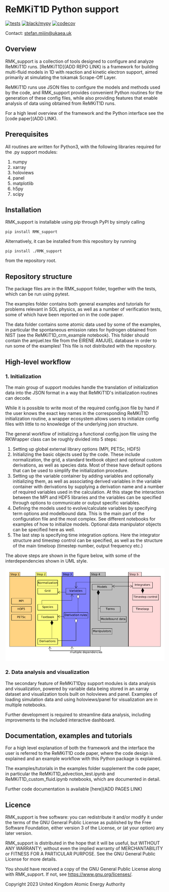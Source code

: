 # ReMKiT1D Python support
[![tests](https://github.com/ukaea/ReMKiT1D-Python-Support/actions/workflows/pytest_action.yml/badge.svg)](https://github.com/SMijin/ReMKiT1D-Python-Support/actions/workflows/pytest_action.yml)
[![black/mypy](https://github.com/ukaea/ReMKiT1D-Python-Support/actions/workflows/code_quality.yml/badge.svg)](https://github.com/SMijin/ReMKiT1D-Python-Support/actions/workflows/code_quality.yml)
[![codecov](https://codecov.io/gh/ukaea/ReMKiT1D-Python/branch/master/graph/badge.svg?token=HL5WMWDJIL)](https://codecov.io/gh/ukaea/ReMKiT1D-Python)

Contact: stefan.mijin@ukaea.uk

## Overview

RMK_support is a collection of tools designed to configure and analyze ReMKiT1D runs. [ReMKiT1D](ADD REPO LINK) is a framework for building multi-fluid models in 1D with reaction and kinetic electron support, aimed primarily at simulating the tokamak Scrape-Off Layer. 

ReMKiT1D runs use JSON files to configure the models and methods used by the code, and RMK_support provides convenient Python routines for the generation of these config files, while also providing features that enable analysis of data using obtained from ReMKiT1D runs.

For a high level overview of the framework and the Python interface see the [code paper](ADD LINK).

## Prerequisites 

All routines are written for Python3, with the following libraries required for the .py support modules:

1. numpy
2. xarray
3. holoviews
4. panel 
5. matplotlib
6. h5py
7. scipy

## Installation

RMK_support is installable using pip through PyPI by simply calling

```
pip install RMK_support
```

Alternatively, it can be installed from this repository by running

```
pip install ./RMK_support
```
from the repository root. 

## Repository structure

The package files are in the RMK_support folder, together with the tests, which can be run using pytest.

The examples folder contains both general examples and tutorials for problems relevant in SOL physics, as well as a number of verification tests, some of which have been reported on in the code paper. 

The data folder contains some atomic data used by some of the examples, in particular the spontaneous emission rates for hydrogen obtained from NIST (see the ReMKiT1D_crm_example notebook). This folder should contain the amjuel.tex file from the EIRENE AMJUEL database in order to run some of the examples! This file is not distributed with the repository.

## High-level workflow

### 1. Initialization

The main group of support modules handle the translation of initialization data into the JSON format in a way that ReMKiT1D's initialization routines can decode. 

While it is possible to write most of the required config.json file by hand if the user knows the exact key names in the corresponding ReMKiT1D initialization routine, a wrapper ecosystem allows users to initialize config files with little to no knowledge of the underlying json structure. 

The general workflow of initializing a functional config.json file using the RKWrapper class can be roughly divided into 5 steps:

1. Setting up global external library options (MPI, PETSc, HDF5)
2. Initializing the basic objects used by the code. These include normalization, the grid, a standard textbook object and optional custom derivations, as well as species data. Most of these have default options that can be used to simplify the initialization procedure.
3. Setting up the variable container by adding variables and optionally initializing them, as well as associating derived variables in the variable container with derivations by supplying a derivation name and a number of required variables used in the calculation. At this stage the interaction between the MPI and HDF5 libraries and the variables can be specified through options to communicate or output specific variables.
4. Defining the models used to evolve/calculate variables by specifying term options and modelbound data. This is the main part of the configuration file and the most complex. See different notebooks for examples of how to initialize models. Optional data manipulator objects can be specified here as well.
5. The last step is specifying time integration options. Here the integrator structure and timestep control can be specified, as well as the structure of the main timeloop (timestep number, output frequency etc.)

The above steps are shown in the figure below, with some of the interdependencies shown in UML style. 

![](docs/ReMKiT1D_setup_steps.png "ReMKiT1D setup workflow")

### 2. Data analysis and visualization 

The secondary feature of ReMKiT1Dpy support modules is data analysis and visualization, powered by variable data being stored in an xarray dataset and visualization tools built on holoviews and panel. Examples of loading simulation data and using holoviews/panel for visualization are in multiple notebooks. 

Further development is required to streamline data analysis, including improvements to the included interactive dashboard. 

## Documentation, examples and tutorials

For a high level explanation of both the framework and the interface the user is referred to the ReMKiT1D code paper, where the code design is explained and an example workflow with this Python package is explained. 

The examples/tutorials in the examples folder supplement the code paper, in particular the ReMKiT1D_advection_test.ipynb and ReMKiT1D_custom_fluid.ipynb notebooks, which are documented in detail. 

Further code documentation is available [here](ADD PAGES LINK)

## Licence

RMK_support is free software: you can redistribute it and/or modify it under the terms of the GNU General Public License as published by the Free Software Foundation, either version 3 of the License, or (at your option) any later version.

RMK_support is distributed in the hope that it will be useful, but WITHOUT ANY WARRANTY; without even the implied warranty of MERCHANTABILITY or FITNESS FOR A PARTICULAR PURPOSE. See the GNU General Public License for more details.

You should have received a copy of the GNU General Public License along with RMK_support. If not, see <https://www.gnu.org/licenses/>. 

Copyright 2023 United Kingdom Atomic Energy Authority